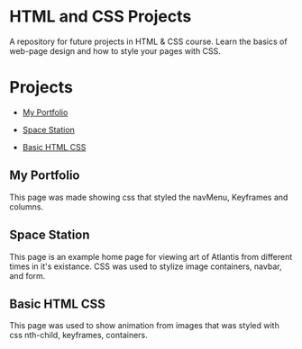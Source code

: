 # HTML and CSS Projects
A repository for future projects in HTML & CSS course. Learn the basics of web-page design and how to style your pages with CSS.
# Projects

- [My Portfolio](https://github.com/DaltonJ-954/DaltonJ-954.Github.IO)
* [Space Station](https://github.com/DaltonJ-954/DaltonJ-954.Github.IO/blob/main/Space_Station.html)
+ [Basic HTML CSS](https://github.com/DaltonJ-954/DaltonJ-954.Github.IO/blob/main/Basic_HTML_CSS.html)

## My Portfolio
This page was made showing css that styled the navMenu, Keyframes and columns.

## Space Station
This page is an example home page for viewing art of Atlantis from different times in it's existance. 
CSS was used to stylize image containers, navbar, and form.

## Basic HTML CSS
This page was used to show animation from images that was styled with css nth-child, keyframes, containers.
